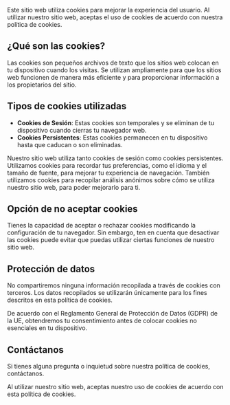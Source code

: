 Este sitio web utiliza cookies para mejorar la experiencia del usuario. 
Al utilizar nuestro sitio web, aceptas el uso de cookies de acuerdo con nuestra política de cookies.

## ¿Qué son las cookies?

Las cookies son pequeños archivos de texto que los sitios web colocan en tu dispositivo cuando los visitas.
Se utilizan ampliamente para que los sitios web funcionen de manera más eficiente y para proporcionar información a los propietarios del sitio.

## Tipos de cookies utilizadas

- __Cookies de Sesión__: Estas cookies son temporales y se eliminan de tu dispositivo cuando cierras tu navegador web.
- __Cookies Persistentes__: Estas cookies permanecen en tu dispositivo hasta que caducan o son eliminadas.

Nuestro sitio web utiliza tanto cookies de sesión como cookies persistentes. 
Utilizamos cookies para recordar tus preferencias, como el idioma y el tamaño de fuente, para mejorar tu experiencia de navegación. 
También utilizamos cookies para recopilar análisis anónimos sobre cómo se utiliza nuestro sitio web, para poder mejorarlo para ti.

## Opción de no aceptar cookies

Tienes la capacidad de aceptar o rechazar cookies modificando la configuración de tu navegador.
Sin embargo, ten en cuenta que desactivar las cookies puede evitar que puedas utilizar ciertas funciones de nuestro sitio web.

## Protección de datos

No compartiremos ninguna información recopilada a través de cookies con terceros. 
Los datos recopilados se utilizarán únicamente para los fines descritos en esta política de cookies.

De acuerdo con el Reglamento General de Protección de Datos (GDPR) de la UE, obtendremos tu consentimiento antes de colocar cookies no esenciales en tu dispositivo.

## Contáctanos

Si tienes alguna pregunta o inquietud sobre nuestra política de cookies, contáctanos.

Al utilizar nuestro sitio web, aceptas nuestro uso de cookies de acuerdo con esta política de cookies.
